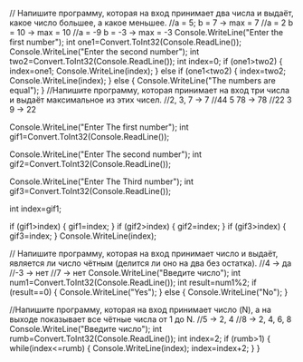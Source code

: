 // Напишите программу, которая на вход принимает два числа и выдаёт, какое число большее, а какое меньшее.
//a = 5; b = 7 -> max = 7
//a = 2 b = 10 -> max = 10
//a = -9 b = -3 -> max = -3
Console.WriteLine("Enter the first number");
int one1=Convert.ToInt32(Console.ReadLine());
Console.WriteLine("Enter the second number");
int two2=Convert.ToInt32(Console.ReadLine());
 int index=0;
 if (one1>two2)
 {
    index=one1;
    Console.WriteLine(index);
 }
 else if (one1<two2)
 {
    index=two2;
    Console.WriteLine(index);
 }
 else
 {
    Console.WriteLine("The numbers are equal");
 }
 //Напишите программу, которая принимает на вход три числа и выдаёт максимальное из этих чисел.
//2, 3, 7 -> 7
//44 5 78 -> 78
//22 3 9 -> 22

 Console.WriteLine("Enter The first number");
 int gif1=Convert.ToInt32(Console.ReadLine());

 Console.WriteLine("Enter The second number");
 int gif2=Convert.ToInt32(Console.ReadLine());

 Console.WriteLine("Enter The Third number");
 int gif3=Convert.ToInt32(Console.ReadLine());

 int index=gif1;

 if (gif1>index)
 {
    gif1=index;
 }
 if (gif2>index)
 {
    gif2=index;
 }
 if (gif3>index)
 {
    gif3=index;
 }
 Console.WriteLine(index);

 // Напишите программу, которая на вход принимает число и выдаёт, является ли число чётным (делится ли оно на два без остатка).
//4 -> да
//-3 -> нет
//7 -> нет
Console.WriteLine("Введите число");
int num1=Convert.ToInt32(Console.ReadLine());
int result=num1%2;
if (result==0)
{
    Console.WriteLine("Yes");
}
else 
{
    Console.WriteLine("No");
}

//Напишите программу, которая на вход принимает число (N), а на выходе показывает все чётные числа от 1 до N.
//5 -> 2, 4
//8 -> 2, 4, 6, 8
Console.WriteLine("Введите число");
int rumb=Convert.ToInt32(Console.ReadLine());
int index=2;
if (rumb>1)
{
    while(index<=rumb)
    {
        Console.WriteLine(index);
        index=index+2;
    }
}
